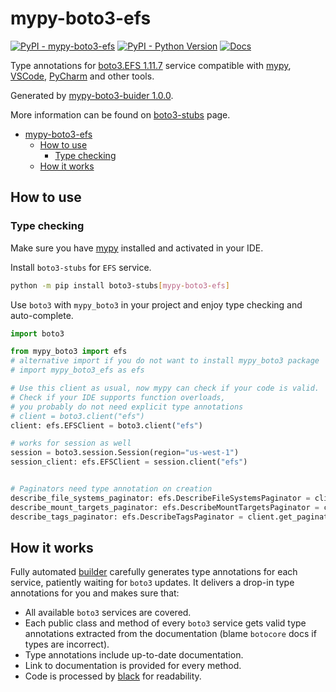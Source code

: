 # mypy-boto3-efs

[![PyPI - mypy-boto3-efs](https://img.shields.io/pypi/v/mypy-boto3-efs.svg?color=blue)](https://pypi.org/project/mypy-boto3-efs)
[![PyPI - Python Version](https://img.shields.io/pypi/pyversions/mypy-boto3-efs.svg?color=blue)](https://pypi.org/project/mypy-boto3-efs)
[![Docs](https://img.shields.io/readthedocs/mypy-boto3-builder.svg?color=blue)](https://mypy-boto3-builder.readthedocs.io/)

Type annotations for
[boto3.EFS 1.11.7](https://boto3.amazonaws.com/v1/documentation/api/1.11.7/reference/services/efs.html#EFS) service
compatible with [mypy](https://github.com/python/mypy), [VSCode](https://code.visualstudio.com/),
[PyCharm](https://www.jetbrains.com/pycharm/) and other tools.

Generated by [mypy-boto3-buider 1.0.0](https://github.com/vemel/mypy_boto3_builder).

More information can be found on [boto3-stubs](https://pypi.org/project/boto3-stubs/) page.

- [mypy-boto3-efs](#mypy-boto3-efs)
  - [How to use](#how-to-use)
    - [Type checking](#type-checking)
  - [How it works](#how-it-works)

## How to use

### Type checking

Make sure you have [mypy](https://github.com/python/mypy) installed and activated in your IDE.

Install `boto3-stubs` for `EFS` service.

```bash
python -m pip install boto3-stubs[mypy-boto3-efs]
```

Use `boto3` with `mypy_boto3` in your project and enjoy type checking and auto-complete.

```python
import boto3

from mypy_boto3 import efs
# alternative import if you do not want to install mypy_boto3 package
# import mypy_boto3_efs as efs

# Use this client as usual, now mypy can check if your code is valid.
# Check if your IDE supports function overloads,
# you probably do not need explicit type annotations
# client = boto3.client("efs")
client: efs.EFSClient = boto3.client("efs")

# works for session as well
session = boto3.session.Session(region="us-west-1")
session_client: efs.EFSClient = session.client("efs")


# Paginators need type annotation on creation
describe_file_systems_paginator: efs.DescribeFileSystemsPaginator = client.get_paginator("describe_file_systems")
describe_mount_targets_paginator: efs.DescribeMountTargetsPaginator = client.get_paginator("describe_mount_targets")
describe_tags_paginator: efs.DescribeTagsPaginator = client.get_paginator("describe_tags")
```

## How it works

Fully automated [builder](https://github.com/vemel/mypy_boto3_builder) carefully generates
type annotations for each service, patiently waiting for `boto3` updates. It delivers
a drop-in type annotations for you and makes sure that:

- All available `boto3` services are covered.
- Each public class and method of every `boto3` service gets valid type annotations
  extracted from the documentation (blame `botocore` docs if types are incorrect).
- Type annotations include up-to-date documentation.
- Link to documentation is provided for every method.
- Code is processed by [black](https://github.com/psf/black) for readability.